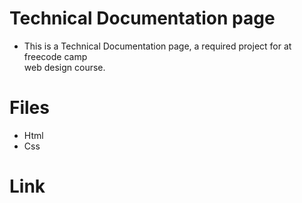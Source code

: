 # Technical Documentation page
- This is a Technical Documentation page, a required project for at freecode camp <br>
web design course.
# Files
- Html
- Css
# Link

